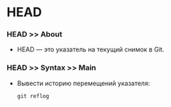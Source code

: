 # HEAD

### HEAD >> About
- HEAD — это указатель на текущий снимок в Git.
### HEAD >> Syntax >> Main
- Вывести историю перемещений указателя:

  ```
  git reflog
  ```